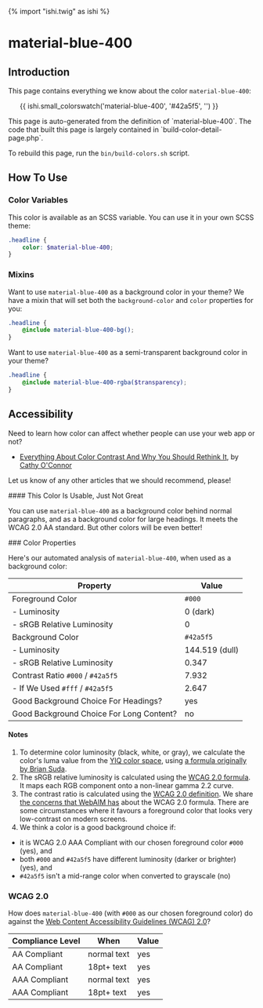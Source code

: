 {% import "ishi.twig" as ishi %}
# material-blue-400

## Introduction

This page contains everything we know about the color `material-blue-400`:

<div class="grid">
    <div class="cell">
        <div class="swatch">
            <ul>
                {{ ishi.small_colorswatch('material-blue-400', '#42a5f5', '') }}
            </ul>
        </div>
    </div>
</div>

<div class="callout attention" markdown="1">
This page is auto-generated from the definition of `material-blue-400`. The code that built this page is largely contained in `build-color-detail-page.php`.

To rebuild this page, run the `bin/build-colors.sh` script.
</div>

## How To Use

### Color Variables

This color is available as an SCSS variable. You can use it in your own SCSS theme:

```scss
.headline {
    color: $material-blue-400;
}
```

### Mixins

Want to use `material-blue-400` as a background color in your theme? We have a mixin that will set both the `background-color` and `color` properties for you:

```scss
.headline {
    @include material-blue-400-bg();
}
```

Want to use `material-blue-400` as a semi-transparent background color in your theme?

```scss
.headline {
    @include material-blue-400-rgba($transparency);
}
```

## Accessibility

Need to learn how color can affect whether people can use your web app or not?

* [Everything About Color Contrast And Why You Should Rethink It](https://www.smashingmagazine.com/2014/10/color-contrast-tips-and-tools-for-accessibility/), by [Cathy O'Connor](http://www.twitter.com/cagocon)

Let us know of any other articles that we should recommend, please!
<div class="callout warning" markdown="1">
#### This Color Is Usable, Just Not Great

You can use `material-blue-400` as a background color behind normal paragraphs, and as a background color for large headings. It meets the WCAG 2.0 AA standard. But other colors will be even better!
</div>
### Color Properties

Here's our automated analysis of `material-blue-400`, when used as a background color:

Property | Value
---------|------
Foreground Color | `#000`
- Luminosity | 0 (dark)
- sRGB Relative Luminosity | 0
Background Color | `#42a5f5`
- Luminosity | 144.519 (dull)
- sRGB Relative Luminosity | 0.347
Contrast Ratio `#000` / `#42a5f5` | 7.932
- If We Used `#fff` / `#42a5f5` | 2.647
Good Background Choice For Headings? | yes
Good Background Choice For Long Content? | no

#### Notes

1. To determine color luminosity (black, white, or gray), we calculate the color's luma value from the [YIQ color space](https://en.wikipedia.org/wiki/YIQ), using [a formula originally by Brian Suda](https://24ways.org/2010/calculating-color-contrast/).
1. The sRGB relative luminosity is calculated using the [WCAG 2.0 formula](https://www.w3.org/TR/WCAG20/#relativeluminancedef). It maps each RGB component onto a non-linear gamma 2.2 curve.
1. The contrast ratio is calculated using the [WCAG 2.0 definition](https://www.w3.org/TR/2008/REC-WCAG20-20081211/#contrast-ratiodef). We share [the concerns that WebAIM has](http://webaim.org/blog/wcag-2-1-feedback/) about the WCAG 2.0 formula. There are some circumstances where it favours a foreground color that looks very low-contrast on modern screens.
1. We think a color is a good background choice if:
  - it is WCAG 2.0 AAA Compliant with our chosen foreground color `#000` (yes), and
  - both `#000` and `#42a5f5` have different luminosity (darker or brighter) (yes), and
  - `#42a5f5` isn't a mid-range color when converted to grayscale (no)

### WCAG 2.0

How does `material-blue-400` (with `#000` as our chosen foreground color) do against the [Web Content Accessibility Guidelines (WCAG) 2.0](https://www.w3.org/TR/WCAG20/)?

Compliance Level | When | Value
-----------------|------|------
AA Compliant | normal text | yes
AA Compliant | 18pt+ text | yes
AAA Compliant | normal text | yes
AAA Compliant | 18pt+ text | yes